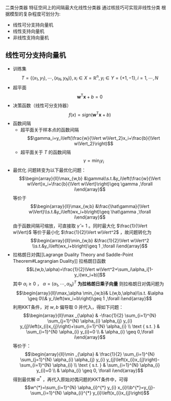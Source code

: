 二类分类器
特征空间上的间隔最大化线性分类器
通过核技巧可实现非线性分类
根据模型的复杂程度可划分为:
- 线性可分支持向量机
- 线性支持向量机
- 非线性支持向量机
## 线性可分支持向量机
- 训练集$$T=\{(x_1,y_1),\cdots,(x_N,y_N)\},x_i\in X=\mathbb{R}^n,y_i\in Y=\{+1,-1\},i=1,\cdots,N$$
- 超平面$$\boldsymbol{w}^{\mathrm{T}} \boldsymbol{x}+b=0$$
- 决策函数（线性可分支持器）$$f(x)=sign(\boldsymbol{w}^{\mathrm{T}} \boldsymbol{x}+b)$$
- 函数间隔
	- 超平面关于样本点的函数间隔$$\gamma_i=y_i\left(\frac{w}{\Vert w\Vert_2}x_i+\frac{b}{\Vert w\Vert_2}\right)$$
	- 超平面关于 $T$ 的函数间隔$$\gamma=\min_i\gamma_i$$
- 最优化
	问题转变为以下最优化问题：$$\begin{array}{ll}\max_{w,b} &\gamma\\s.t.&y_i\left(\frac{w}{\Vert w\Vert}x_i+\frac{b}{\Vert w\Vert}\right)\geq \gamma ,\forall i\end{array}$$
	等价于$$\begin{array}{ll}\max_{w,b} &\frac{\hat\gamma}{\Vert w\Vert}\\s.t.&y_i\left(wx_i+b\right)\geq \hat\gamma ,\forall i\end{array}$$
	由于函数间隔可缩放，可直接取 $\hat\gamma=1$ 。同时最大化 $\frac{1}{\Vert w\Vert}$ 等价于最小化 $\frac{1}{2}\Vert w\Vert^2$ ，故问题转化为$$\begin{array}{ll}\min_{w,b} &\frac{1}{2}\Vert w\Vert^2 \\s.t.&y_i\left(wx_i+b\right)\geq 1 ,\forall i\end{array}$$
- 拉格朗日对偶[[Lagrange Duality Theory and Saddle-Point Theorem#Lagrangian Duality]]
	拉格朗日函数$$L(w,b,\alpha)=\frac{1}{2}\Vert w\Vert^2+\sum_i\alpha_i[1-y_i(wx_i+b)]$$其中 $\alpha_i\geq 0$ ， $\alpha=(\alpha_1,\cdots,\alpha_N)^T$ **为拉格朗日乘子向量**
	则拉格朗日对偶问题为$$\begin{array}{ll}\max_\alpha \min_{w,b}& L(w,b,\alpha)\\s.t. &\alpha \geq 0\\& y_i\left(wx_i+b\right)\geq 1 ,\forall i\end{array}$$利用KKT条件，对 $w,b$ 偏导取 $0$ 并代入，得如下问题：$$\begin{array}{ll}\max _{\alpha} & -\frac{1}{2} \sum_{i=1}^{N} \sum_{j=1}^{N} \alpha_{i} \alpha_{j} y_{i} y_{j}\left(x_{i}x_{j}\right)+\sum_{i=1}^{N} \alpha_{i} \\ \text { s.t. } & \sum_{i=1}^{N} \alpha_{i} y_{i}=0 \\ & \alpha_{i} \geq 0,\forall i\end{array}$$等价于：$$\begin{array}{ll}\min _{\alpha} & \frac{1}{2} \sum_{i=1}^{N} \sum_{j=1}^{N} \alpha_{i} \alpha_{j} y_{i} y_{j}\left(x_{i}x_{j}\right)-\sum_{i=1}^{N} \alpha_{i} \\ \text { s.t. } & \sum_{i=1}^{N} \alpha_{i} y_{i}=0 \\ & \alpha_{i} \geq 0, \forall i\end{array}$$得到最优解 $\alpha^*$ ，再代入原始对偶问题的KKT条件中，可得$$w^{*}=\sum_{i=1}^{N} \alpha_{i}^{*} y_{i} x_{i}\\b^{*}=y_{j}-\sum_{i=1}^{N} \alpha_{i}^{*} y_{i}\left(x_{i}x_{j}\right)$$